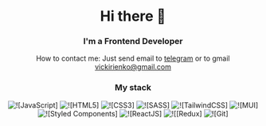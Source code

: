
<div id="header" align="center">
	<h1>Hi there 👋</h1>
	<h3>I'm a Frontend Developer</h3>
</div>

<div id="contact" align="center">
	<p>How to contact me: Just send email to <a href="https://t.me/VictoriaBorovskayaa" target="_blank">telegram</a> or to gmail <a href="" target="_blank">vickirienko@gmail.com</a></p>
</div>

<div id="stack" align="center">
	<h3>My stack</h3>
	<div>
		<img src="https://img.shields.io/badge/javascript-%23323330.svg?style=for-the-badge&logo=javascript&logoColor=%23F7DF1E" alt="![JavaScript]"/>
		<img src="https://img.shields.io/badge/html5-%23E34F26.svg?style=for-the-badge&logo=html5&logoColor=white" alt="![HTML5]"/>
		<img src="https://img.shields.io/badge/css3-%231572B6.svg?style=for-the-badge&logo=css3&logoColor=white" alt="![CSS3]"/>
		<img src="https://img.shields.io/badge/SASS-hotpink.svg?style=for-the-badge&logo=SASS&logoColor=white" alt="![SASS]"/>
		<img src="https://img.shields.io/badge/tailwindcss-%2338B2AC.svg?style=for-the-badge&logo=tailwind-css&logoColor=white" alt="![TailwindCSS]"/>
		<img src="https://img.shields.io/badge/MUI-%230081CB.svg?style=for-the-badge&logo=mui&logoColor=white" alt="![MUI]"/>
		<img src="https://img.shields.io/badge/styled--components-DB7093?style=for-the-badge&logo=styled-components&logoColor=white" alt="![Styled Components]"/>
		<img src="https://img.shields.io/badge/-ReactJs-61DAFB?logo=react&logoColor=white&style=for-the-badge" alt="![ReactJS]"/>
		<img src="https://img.shields.io/badge/redux-%23593d88.svg?style=for-the-badge&logo=redux&logoColor=white" alt="![[Redux]"/>
		<img src="https://img.shields.io/badge/git-%23F05033.svg?style=for-the-badge&logo=git&logoColor=white" alt="![Git]"/>
	</div>
</div>


<!--
**VictoriaBorovskaya/VictoriaBorovskaya** is a ✨ _special_ ✨ repository because its `README.md` (this file) appears on your GitHub profile.

Here are some ideas to get you started:

- 🔭 I’m currently working on ...
- 🌱 I’m currently learning ...
- 👯 I’m looking to collaborate on ...
- 🤔 I’m looking for help with ...
- 💬 Ask me about ...
- 📫 How to reach me: ...
- 😄 Pronouns: ...
- ⚡ Fun fact: ...
-->
